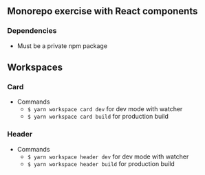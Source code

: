 ## Monorepo exercise with React components

### Dependencies
- Must be a private npm package


## Workspaces

### Card
- Commands
  - `$ yarn workspace card dev` for dev mode with watcher
  - `$ yarn workspace card build` for production build

### Header
- Commands
  - `$ yarn workspace header dev` for dev mode with watcher
  - `$ yarn workspace header build` for production build
